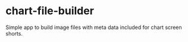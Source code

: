 # chart-file-builder
Simple app to build image files with meta data included for chart screen shorts.
